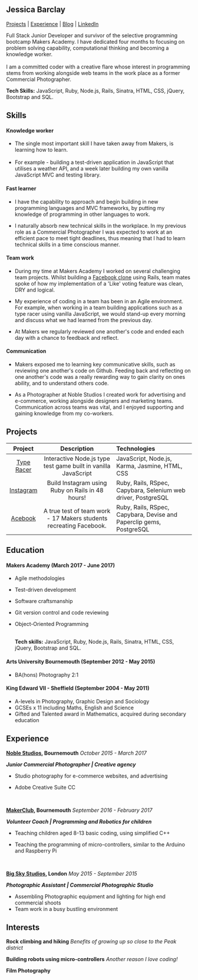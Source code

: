 ## Jessica Barclay

[Projects](#projects) | [Experience](#experience) | [Blog](https://medium.com/@jessicabarclay.net) | [LinkedIn](https://www.linkedin.com/in/jessica-barclay-bab35b10b/)

Full Stack Junior Developer and survivor of the selective programming bootcamp Makers Academy.
I have dedicated four months to focusing on problem solving capability, computational thinking and becoming a knowledge worker.<br><br>I am a committed coder with a creative flare whose interest in programming stems from working alongside web teams in the work place as a former Commercial Photographer.<br>

**Tech Skills:** JavaScript, Ruby, Node.js, Rails, Sinatra, HTML, CSS, jQuery, Bootstrap and SQL.
## Skills


#### Knowledge worker

* The single most important skill I have taken away from Makers, is learning how to learn. <br><br>
* For example - building a test-driven application in JavaScript that utilises a weather API, and a week later building my own vanilla JavaScript MVC and testing library.

#### Fast learner

* I have the capability to approach and begin building in new programming languages and MVC frameworks, by putting my knowledge of programming in other languages to work.

* I naturally absorb new technical skills in the workplace. In my previous role as a Commercial Photographer I was expected to work at an efficient pace to meet tight deadlines, thus meaning that I had to learn technical skills in a time conscious manner.


#### Team work

* During my time at Makers Academy I worked on several challenging team projects. Whilst building a [Facebook clone](https://github.com/JessicaBarclay/Acebook) using Rails, team mates spoke of how my implementation of a 'Like' voting feature was clean, DRY and logical.

* My experience of coding in a team has been in an Agile environment. For example, when working in a team building applications such as a type racer using vanilla JavaScript, we would stand-up every morning and discuss what we had learned from the previous day.

* At Makers we regularly reviewed one another's code and ended each day with a chance to feedback and reflect.

#### Communication

* Makers exposed me to learning key communicative skills, such as reviewing one another's code on Github. Feeding back and reflecting on one another's code was a really rewarding way to gain clarity on ones ability, and to understand others code.

* As a Photographer at Noble Studios I created work for advertising and e-commerce, working alongside designers and marketing teams.
  Communication across teams was vital, and I enjoyed supporting and gaining knowledge from my co-workers.


## Projects

|                 Project                  |               Description                | Technologies                             |
| :--------------------------------------: | :--------------------------------------: | :--------------------------------------- |
| [Type Racer](https://github.com/JessicaBarclay/type-fast-type-furious) | Interactive Node.js type test game built in vanilla JavaScript | JavaScript, Node.js, Karma, Jasmine, HTML, CSS |
| [Instagram](https://github.com/JessicaBarclay/instagram-challenge) | Build Instagram using Ruby on Rails in 48 hours! | Ruby, Rails, RSpec, Capybara, Selenium web driver, PostgreSQL |
| [Acebook](https://github.com/JessicaBarclay/Acebook) | A true test of team work - 17 Makers students recreating Facebook. | Ruby, Rails, RSpec, Capybara, Devise and Paperclip gems, PostgreSQL |



## Education

#### Makers Academy (March 2017 - June 2017)

- Agile methodologies

- Test-driven development

- Software craftsmanship

- Git version control and code reviewing

- Object-Oriented Programming<br><br>

  **Tech skills:** JavaScript, Ruby, Node.js, Rails, Sinatra, HTML, CSS, jQuery, Bootstrap and SQL.

#### Arts University Bournemouth (September 2012 - May 2015)

- BA(hons) Photography 2:1

#### King Edward VII - Sheffield (September 2004 - May 2011)

- A-levels in Photography, Graphic Design and Sociology
- GCSEs x 11 including Maths, English and Science
- Gifted and Talented award in Mathematics, acquired during secondary education

## Experience

**[Noble Studios](https://www.noblestudios.co.uk/creative-product/), Bournemouth** _October 2015 - March 2017_

_**Junior Commercial Photographer | Creative agency**_

- Studio photography for e-commerce websites, and advertising

- Adobe Creative Suite CC

  ​


**[MakerClub](https://makerclub.org/), Bournemouth** _September 2016 - February 2017_

_**Volunteer Coach | Programming and Robotics for children**_

- Teaching children aged 8-13 basic coding, using simplified C++

- Teaching the programming of micro-controllers, similar to the Arduino and Raspberry Pi

  ​


**[Big Sky Studios](http://www.bigskylondon.com/), London** _May 2015 - September 2015_

_**Photographic Assistant | Commercial Photographic Studio**_

- Assembling Photographic equipment and lighting for high end commercial shoots
- Team work in a busy bustling environment

## Interests

**Rock climbing and hiking** *Benefits of growing up so close to the Peak district*

**Building robots using micro-controllers** _Another reason I love coding!_

**Film Photography**
